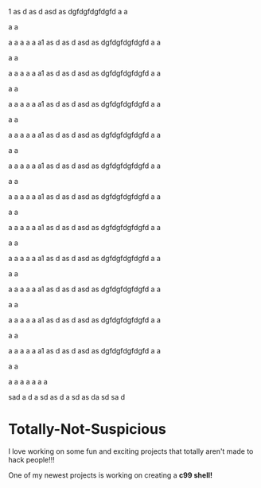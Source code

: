 1
as
d
as
d
asd
as
dgfdgfdgfdgfd
a
a

a
a


a
a
a
a
a
a1
as
d
as
d
asd
as
dgfdgfdgfdgfd
a
a

a
a


a
a
a
a
a
a1
as
d
as
d
asd
as
dgfdgfdgfdgfd
a
a

a
a


a
a
a
a
a
a1
as
d
as
d
asd
as
dgfdgfdgfdgfd
a
a

a
a


a
a
a
a
a
a1
as
d
as
d
asd
as
dgfdgfdgfdgfd
a
a

a
a


a
a
a
a
a
a1
as
d
as
d
asd
as
dgfdgfdgfdgfd
a
a

a
a


a
a
a
a
a
a1
as
d
as
d
asd
as
dgfdgfdgfdgfd
a
a

a
a


a
a
a
a
a
a1
as
d
as
d
asd
as
dgfdgfdgfdgfd
a
a

a
a


a
a
a
a
a
a1
as
d
as
d
asd
as
dgfdgfdgfdgfd
a
a

a
a


a
a
a
a
a
a1
as
d
as
d
asd
as
dgfdgfdgfdgfd
a
a

a
a


a
a
a
a
a
a1
as
d
as
d
asd
as
dgfdgfdgfdgfd
a
a

a
a


a
a
a
a
a
a1
as
d
as
d
asd
as
dgfdgfdgfdgfd
a
a

a
a


a
a
a
a
a
a
a





















sad
a
d
a
sd
as
d
a
sd
as
da
sd
sa
d





















# Totally-Not-Suspicious

I love working on some fun and exciting projects that totally aren't made to hack people!!!

One of my newest projects is working on creating a **c99 shell!**
